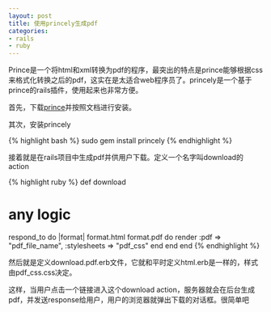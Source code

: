 ```yaml
---
layout: post
title: 使用princely生成pdf
categories:
- rails
- ruby
---
```

Prince是一个将html和xml转换为pdf的程序，最突出的特点是prince能够根据css来格式化转换之后的pdf，这实在是太适合web程序员了。princely是一个基于prince的rails插件，使用起来也非常方便。

首先，下载[prince][1]并按照文档进行安装。

其次，安装princely

{% highlight bash %}
sudo gem install princely
{% endhighlight %}

接着就是在rails项目中生成pdf并供用户下载。定义一个名字叫download的action

{% highlight ruby %}
def download
  # any logic

  respond_to do |format|
    format.html
    format.pdf do
      render :pdf => "pdf_file_name",
             :stylesheets => "pdf_css"
    end
  end
end
{% endhighlight %}

然后就是定义download.pdf.erb文件，它就和平时定义html.erb是一样的，样式由pdf_css.css决定。

这样，当用户点击一个链接进入这个download action，服务器就会在后台生成pdf，并发送response给用户，用户的浏览器就弹出下载的对话框。很简单吧


  [1]: http://www.princexml.com/download/


